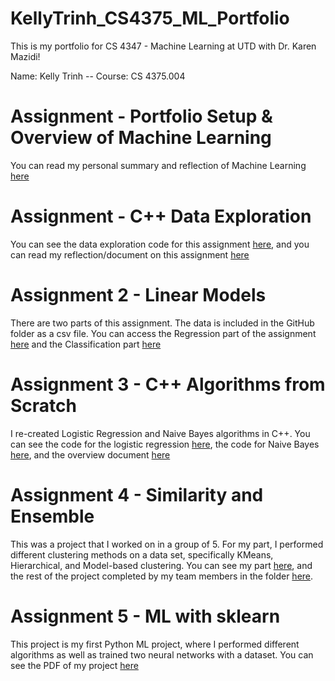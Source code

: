 # KellyTrinh_CS4375_ML_Portfolio
This is my portfolio for CS 4347 - Machine Learning at UTD with Dr. Karen Mazidi!

Name: Kelly Trinh --
Course: CS 4375.004

# Assignment - Portfolio Setup & Overview of Machine Learning
You can read my personal summary and reflection of Machine Learning [here](Overview_of_ML.pdf)

# Assignment - C++ Data Exploration
You can see the data exploration code for this assignment [here](/C%2B%2B_Data_Exploration/CPP_Data_Exploration_main.cpp), and you can read
my reflection/document on this assignment [here](/C%2B%2B_Data_Exploration/C%2B%2B_Data_Exploration_Reflection.pdf)

# Assignment 2 - Linear Models
There are two parts of this assignment. The data is included in the GitHub folder as a csv file. You can access the Regression part of the assignment [here](https://github.com/KellyTranT/KellyTrinh_CS4375_ML_Portfolio/blob/main/Linear%20Models/Regression.pdf) and the Classification part [here](https://github.com/KellyTranT/KellyTrinh_CS4375_ML_Portfolio/blob/main/Linear%20Models/Classification.pdf)

# Assignment 3 - C++ Algorithms from Scratch
I re-created Logistic Regression and Naive Bayes algorithms in C++. You can see the code for the logistic regression [here](https://github.com/KellyTranT/KellyTrinh_CS4375_ML_Portfolio/blob/main/C%2B%2B_Algorithms_From_Scratch/logisticRegression.cpp), the code for Naive Bayes [here](https://github.com/KellyTranT/KellyTrinh_CS4375_ML_Portfolio/blob/main/C%2B%2B_Algorithms_From_Scratch/naiveBayes.cpp), and the overview document [here](https://github.com/KellyTranT/KellyTrinh_CS4375_ML_Portfolio/blob/main/C%2B%2B_Algorithms_From_Scratch/Overview_Document_C%2B%2B_Algorithms.pdf)

# Assignment 4 - Similarity and Ensemble
This was a project that I worked on in a group of 5. For my part, I performed different clustering methods on a data set, specifically KMeans, Hierarchical, and Model-based clustering. You can see my part [here](https://github.com/KellyTranT/KellyTrinh_CS4375_ML_Portfolio/blob/main/Similarity%20and%20Ensemble/Notebook-3-Clustering.pdf), and the rest of the project completed by my team members in the folder [here](https://github.com/KellyTranT/KellyTrinh_CS4375_ML_Portfolio/tree/main/Similarity%20and%20Ensemble).

# Assignment 5 - ML with sklearn
This project is my first Python ML project, where I performed different algorithms as well as trained two neural networks with a dataset. You can see the PDF of my project [here](https://github.com/KellyTranT/KellyTrinh_CS4375_ML_Portfolio/blob/main/ML%20with%20sklearn/ML_with_sklearn.ipynb%20-%20Colaboratory.pdf)
